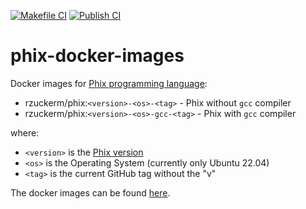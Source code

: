 [![Makefile CI](https://github.com/rzuckerm/phix-docker-images/actions/workflows/makefile.yml/badge.svg)](https://github.com/rzuckerm/phix-docker-images/actions/workflows/makefile.yml)
[![Publish CI](https://github.com/rzuckerm/phix-docker-images/actions/workflows/docker-publish.yml/badge.svg)](https://github.com/rzuckerm/phix-docker-images/actions/workflows/docker-publish.yml)
# phix-docker-images

Docker images for [Phix programming language](http://phix.x10.mx/):

- rzuckerm/phix:`<version>-<os>-<tag>` - Phix without `gcc` compiler
- rzuckerm/phix:`<version>-<os>-gcc-<tag>` - Phix with `gcc` compiler

where:

- `<version>` is the [Phix version](PHIX_VERSION)
- `<os>` is the Operating System (currently only Ubuntu 22.04)
- `<tag>` is the current GitHub tag without the "v"

The docker images can be found [here](https://hub.docker.com/r/rzuckerm/phix).
